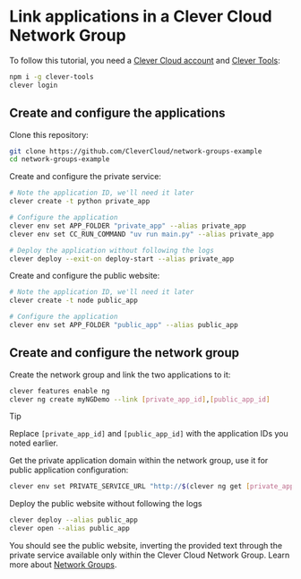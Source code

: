 # Link applications in a Clever Cloud Network Group

To follow this tutorial, you need a [Clever Cloud account](https://console.clever-cloud.com) and [Clever Tools](https://github.com/CleverCloud/clever-tools):

```bash
npm i -g clever-tools
clever login
```

## Create and configure the applications

Clone this repository:

```bash
git clone https://github.com/CleverCloud/network-groups-example
cd network-groups-example
```

Create and configure the private service:

```bash
# Note the application ID, we'll need it later
clever create -t python private_app

# Configure the application
clever env set APP_FOLDER "private_app" --alias private_app
clever env set CC_RUN_COMMAND "uv run main.py" --alias private_app

# Deploy the application without following the logs
clever deploy --exit-on deploy-start --alias private_app
```

Create and configure the public website:

```bash
# Note the application ID, we'll need it later
clever create -t node public_app

# Configure the application
clever env set APP_FOLDER "public_app" --alias public_app
```

## Create and configure the network group

Create the network group and link the two applications to it:

```bash
clever features enable ng
clever ng create myNGDemo --link [private_app_id],[public_app_id]
```

> [!TIP]
> Replace `[private_app_id]` and `[public_app_id]` with the application IDs you noted earlier.

Get the private application domain within the network group, use it for public application configuration:

```bash
clever env set PRIVATE_SERVICE_URL "http://$(clever ng get [private_app_id] --format json | jq -r '.domainName'):4242" --alias public_app
```

Deploy the public website without following the logs

```bash
clever deploy --alias public_app
clever open --alias public_app
```

You should see the public website, inverting the provided text through the private service available only within the Clever Cloud Network Group. Learn more about [Network Groups](http://www.clever-cloud.com/doc/develop/network-groups/).
